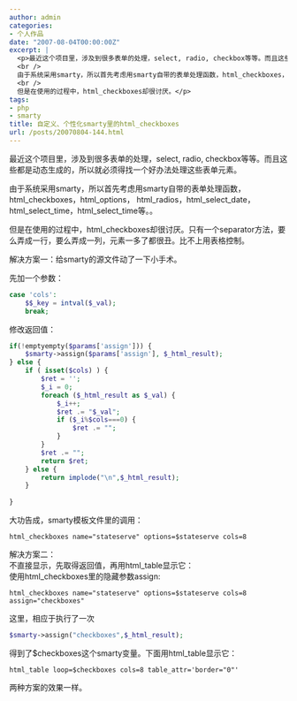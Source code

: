 ```yaml
---
author: admin
categories:
- 个人作品
date: "2007-08-04T00:00:00Z"
excerpt: |
  <p>最近这个项目里，涉及到很多表单的处理，select, radio, checkbox等等。而且这些都是动态生成的，所以就必须得找一个好办法处理这些表单元素。<br />
  <br />
  由于系统采用smarty，所以首先考虑用smarty自带的表单处理函数，html_checkboxes，html_options，html_radios，html_select_date，html_select_time，html_select_time等。。<br />
  <br />
  但是在使用的过程中，html_checkboxes却很讨厌。</p>
tags:
- php
- smarty
title: 自定义、个性化smarty里的html_checkboxes
url: /posts/20070804-144.html
---
```

最近这个项目里，涉及到很多表单的处理，select, radio, checkbox等等。而且这些都是动态生成的，所以就必须得找一个好办法处理这些表单元素。

由于系统采用smarty，所以首先考虑用smarty自带的表单处理函数，html\_checkboxes，html\_options， html\_radios，html\_select\_date，html\_select\_time，html\_select_time等。。

但是在使用的过程中，html_checkboxes却很讨厌。只有一个separator方法，要么弄成一行，要么弄成一列，元素一多了都很丑。比不上用表格控制。

解决方案一：给smarty的源文件动了一下小手术。

先加一个参数：

```php
case 'cols':  
    $$_key = intval($_val);  
    break;  
```

修改返回值：

```php
if(!emptyempty($params['assign'])) {  
    $smarty->assign($params['assign'], $_html_result);  
} else {  
    if ( isset($cols) ) {  
        $ret = '';  
        $_i = 0;  
        foreach ($_html_result as $_val) {  
            $_i++;  
            $ret .= "$_val";  
            if ($_i%$cols===0) {  
                $ret .= "";  
            }  
        }  
        $ret .= "";  
        return $ret;  
    } else {  
        return implode("\n",$_html_result);  
    }  
      
}  
```

大功告成，smarty模板文件里的调用：

```
html_checkboxes name="stateserve" options=$stateserve cols=8
```

解决方案二：  
不直接显示，先取得返回值，再用html_table显示它：  
使用html_checkboxes里的隐藏参数assign:

```
html_checkboxes name="stateserve" options=$stateserve cols=8 assign="checkboxes"
```

这里，相应于执行了一次

```php
$smarty->assign("checkboxes",$_html_result);  
```

得到了$checkboxes这个smarty变量。下面用html_table显示它：

```
html_table loop=$checkboxes cols=8 table_attr='border="0"'
```

两种方案的效果一样。